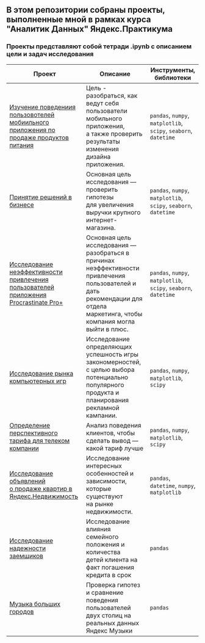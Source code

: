 <h2 align="left">В этом репозитории собраны проекты, выполненные мной в рамках курса <br /> "Аналитик Данных" Яндекс.Практикума</a> 
<h3 align="left">Проекты  представляют собой тетради .ipynb с описанием цели и задач исследования </h3>

| Проект                           |Описание                |Инструменты, библиотеки |
| -------------                    |-------------           | -------------          |     
| [Изучение поведениия пользовотелей мобиильного приложения по продаже продуктов питания](https://github.com/angolechka/portfolio/blob/356b810ad8351607b78888aef82446642ffa47b9/%D0%9F%D1%80%D0%B8%D0%BD%D1%8F%D1%82%D0%B8%D0%B5%20%D1%80%D0%B5%D1%88%D0%B5%D0%BD%D0%B8%D0%B8%CC%86%20%D0%B2%20%D0%B1%D0%B8%D0%B7%D0%BD%D0%B5%D1%81%D0%B5.ipynb)|Цель - разобраться, как ведут себя пользователи мобильного приложения,<br /> а также проверить результаты изменения дизайна приложения. |`pandas`, `numpy`, `matplotlib`, `scipy`, `seaborn`, `datetime`|
| [Принятие решений в бизнесе](https://github.com/angolechka/portfolio/blob/356b810ad8351607b78888aef82446642ffa47b9/%D0%9F%D1%80%D0%B8%D0%BD%D1%8F%D1%82%D0%B8%D0%B5%20%D1%80%D0%B5%D1%88%D0%B5%D0%BD%D0%B8%D0%B8%CC%86%20%D0%B2%20%D0%B1%D0%B8%D0%B7%D0%BD%D0%B5%D1%81%D0%B5.ipynb)|Основная цель исследования — проверить гипотезы <br /> для увеличения выручки крупного интернет-магазина. |`pandas`, `numpy`, `matplotlib`, `scipy`, `seaborn`, `datetime`|
| [Исследование неэффективности привлечения пользователей приложения Procrastinate Pro+](https://github.com/angolechka/portfolio/blob/main/%D0%98%D1%81%D1%81%D0%BB%D0%B5%D0%B4%D0%BE%D0%B2%D0%B0%D0%BD%D0%B8%D0%B5%20%D0%BD%D0%B5%D1%8D%D1%84%D1%84%D0%B5%D0%BA%D1%82%D0%B8%D0%B2%D0%BD%D0%BE%D1%81%D1%82%D0%B8%20%D0%BF%D1%80%D0%B8%D0%B2%D0%BB%D0%B5%D1%87%D0%B5%D0%BD%D0%B8%D1%8F%20%D0%BF%D0%BE%D0%BB%D1%8C%D0%B7%D0%BE%D0%B2%D0%B0%D1%82%D0%B5%D0%BB%D0%B5%D0%B9%20%D0%BF%D1%80%D0%B8%D0%BB%D0%BE%D0%B6%D0%B5%D0%BD%D0%B8%D1%8F%20Procrastinate%20Pro%2B.ipynb)|Основная цель исследования — разобраться в причинах <br /> неэффективности привлечения пользователей и дать рекомендации для отдела маркетинга, чтобы компания могла выйти в плюс. |`pandas`, `numpy`, `matplotlib`, `scipy`, `seaborn`, `datetime`|
| [Исследование рынка компьютерных игр](https://github.com/angolechka/portfolio/blob/main/%D0%A1%D0%B1%D0%BE%D1%80%D0%BD%D1%8B%D0%B9%20%D0%BF%D1%80%D0%BE%D0%B5%D0%BA%D1%82_%D0%9A%D0%BE%D0%BC%D0%BF%D1%8C%D1%8E%D1%82%D0%B5%D1%80%D0%BD%D1%8B%D0%B5%20%D0%B8%D0%B3%D1%80%D1%8B.ipynb)|Исследование определяющих успешность игры <br /> закономерностей, с целью выбора потенциально популярного продукта и планирования рекламной кампании. |`pandas`, `numpy`, `matplotlib`, `scipy`|
| [Определение перспективного <br /> тарифа для телеком компании](https://github.com/angolechka/portfolio/blob/main/%D0%9F%D1%80%D0%BE%D0%B5%D0%BA%D1%82_%D0%A1%D1%82%D0%B0%D1%82%D0%B8%D1%81%D1%82%D0%B8%D1%87%D0%B5%D1%81%D0%BA%D0%B8%D0%B9%20%D0%B0%D0%BD%D0%B0%D0%BB%D0%B8%D0%B7%20%D0%B4%D0%B0%D0%BD%D0%BD%D1%8B%D1%85.ipynb)|Анализ поведения клиентов, чтобы сделать вывод — какой тариф лучше |`pandas`, `numpy`, `matplotlib`, `scipy`|
| [Исследование объявлений <br /> о продаже квартир в Яндекс.Недвижимость](https://github.com/angolechka/portfolio/blob/main/%D0%98%D1%81%D1%81%D0%BB%D0%B5%D0%B4%D0%BE%D0%B2%D0%B0%D0%BD%D0%B8%D0%B5%20%D0%BE%D0%B1%D1%8A%D1%8F%D0%B2%D0%BB%D0%B5%D0%BD%D0%B8%D0%B9%20%D0%BE%20%D0%BF%D1%80%D0%BE%D0%B4%D0%B0%D0%B6%D0%B5%20%D0%BA%D0%B2%D0%B0%D1%80%D1%82%D0%B8%D1%80.ipynb) | Исследование интересных особенностей и зависимости, которые существуют <br /> на рынке недвижимости.      | `pandas`, `datetime`, `numpy`, `matplotlib` |
| [Исследование надежности <br /> заемщиков](https://github.com/angolechka/portfolio/blob/main/%D0%98%D1%81%D1%81%D0%BB%D0%B5%D0%B4%D0%BE%D0%B2%D0%B0%D0%BD%D0%B8%D0%B5%20%D0%BD%D0%B0%D0%B4%D0%B5%D0%B6%D0%BD%D0%BE%D1%81%D1%82%D0%B8%20%D0%B7%D0%B0%D0%B5%D0%BC%D1%89%D0%B8%D0%BA%D0%BE%D0%B2.ipynb)| Исследование влияния семейного положения и количества <br /> детей клиента на факт погашения кредита в срок|`pandas`|   
| [Музыка больших городов](https://github.com/angolechka/portfolio/blob/main/%D0%9F%D1%80%D0%BE%D0%B5%D0%BA%D1%82_%D0%9C%D1%83%D0%B7%D1%8B%D0%BA%D0%B0%20%D0%B1%D0%BE%D0%BB%D1%8C%D1%88%D0%B8%D1%85%20%D0%B3%D0%BE%D1%80%D0%BE%D0%B4%D0%BE%D0%B2.ipynb)|Проверка гипотез и сравнение поведения пользователей <br /> двух столиц на реальных данных Яндекс Музыки |`pandas`|
      







